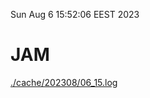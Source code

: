 Sun Aug  6 15:52:06 EEST 2023
# JAM
<a href='./cache/202308/06_15.log'>./cache/202308/06_15.log</a>
